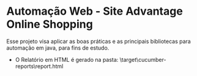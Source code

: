 #          Automação Web - Site Advantage Online Shopping

 Esse projeto visa aplicar as boas práticas e as principais bibliotecas para automação em java, para fins de estudo.
* O Relatório em HTML é gerado na pasta: \target\cucumber-reports\report.html
